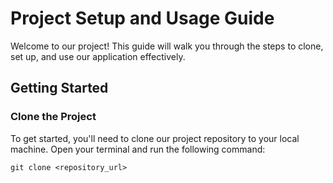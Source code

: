 # Project Setup and Usage Guide

Welcome to our project! This guide will walk you through the steps to clone, set up, and use our application effectively.

## Getting Started

### Clone the Project
To get started, you'll need to clone our project repository to your local machine. Open your terminal and run the following command:

```shell
git clone <repository_url>
